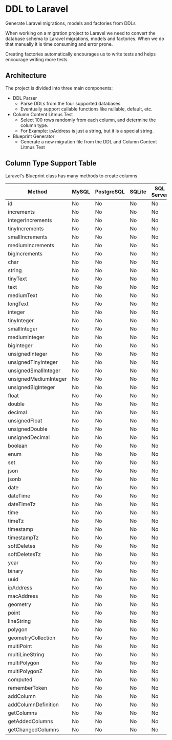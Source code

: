 # DDL to Laravel
Generate Laravel migrations, models and factories from DDLs

When working on a migration project to Laravel we need to convert the database schema to Laravel migrations, models and factories. When we do that manually it is time consuming and error prone.

Creating factories automatically encourages us to write tests and helps encourage writing more tests.

## Architecture

The project is divided into three main components:
* DDL Parser
  * Parse DDLs from the four supported databases
  * Eventually support callable functions like nullable, default, etc.
* Column Content Litmus Test
  * Select 100 rows randomly from each column, and determine the column type.
  * For Example: ipAddress is just a string, but it is a special string.
* Blueprint Generator
  * Generate a new migration file from the DDL and Column Content Litmus Test



## Column Type Support Table

Laravel's Blueprint class has many methods to create columns

| Method                  | MySQL | PostgreSQL | SQLite | SQL Server |
|-------------------------|-------|------------|--------|------------|
| id                      | No    | No         | No     | No         |
| increments              | No    | No         | No     | No         |
| integerIncrements        | No    | No         | No     | No         |
| tinyIncrements           | No    | No         | No     | No         |
| smallIncrements          | No    | No         | No     | No         |
| mediumIncrements         | No    | No         | No     | No         |
| bigIncrements            | No    | No         | No     | No         |
| char                    | No    | No         | No     | No         |
| string                  | No    | No         | No     | No         |
| tinyText                | No    | No         | No     | No         |
| text                    | No    | No         | No     | No         |
| mediumText              | No    | No         | No     | No         |
| longText                | No    | No         | No     | No         |
| integer                 | No    | No         | No     | No         |
| tinyInteger             | No    | No         | No     | No         |
| smallInteger            | No    | No         | No     | No         |
| mediumInteger           | No    | No         | No     | No         |
| bigInteger              | No    | No         | No     | No         |
| unsignedInteger         | No    | No         | No     | No         |
| unsignedTinyInteger     | No    | No         | No     | No         |
| unsignedSmallInteger    | No    | No         | No     | No         |
| unsignedMediumInteger   | No    | No         | No     | No         |
| unsignedBigInteger      | No    | No         | No     | No         |
| float                   | No    | No         | No     | No         |
| double                  | No    | No         | No     | No         |
| decimal                 | No    | No         | No     | No         |
| unsignedFloat           | No    | No         | No     | No         |
| unsignedDouble          | No    | No         | No     | No         |
| unsignedDecimal         | No    | No         | No     | No         |
| boolean                 | No    | No         | No     | No         |
| enum                    | No    | No         | No     | No         |
| set                     | No    | No         | No     | No         |
| json                    | No    | No         | No     | No         |
| jsonb                   | No    | No         | No     | No         |
| date                    | No    | No         | No     | No         |
| dateTime                | No    | No         | No     | No         |
| dateTimeTz              | No    | No         | No     | No         |
| time                    | No    | No         | No     | No         |
| timeTz                  | No    | No         | No     | No         |
| timestamp               | No    | No         | No     | No         |
| timestampTz             | No    | No         | No     | No         |
| softDeletes             | No    | No         | No     | No         |
| softDeletesTz           | No    | No         | No     | No         |
| year                    | No    | No         | No     | No         |
| binary                  | No    | No         | No     | No         |
| uuid                    | No    | No         | No     | No         |
| ipAddress               | No    | No         | No     | No         |
| macAddress              | No    | No         | No     | No         |
| geometry                | No    | No         | No     | No         |
| point                   | No    | No         | No     | No         |
| lineString              | No    | No         | No     | No         |
| polygon                 | No    | No         | No     | No         |
| geometryCollection      | No    | No         | No     | No         |
| multiPoint              | No    | No         | No     | No         |
| multiLineString         | No    | No         | No     | No         |
| multiPolygon            | No    | No         | No     | No         |
| multiPolygonZ           | No    | No         | No     | No         |
| computed                | No    | No         | No     | No         |
| rememberToken           | No    | No         | No     | No         |
| addColumn               | No    | No         | No     | No         |
| addColumnDefinition     | No    | No         | No     | No         |
| getColumns              | No    | No         | No     | No         |
| getAddedColumns         | No    | No         | No     | No         |
| getChangedColumns       | No    | No         | No     | No         |
